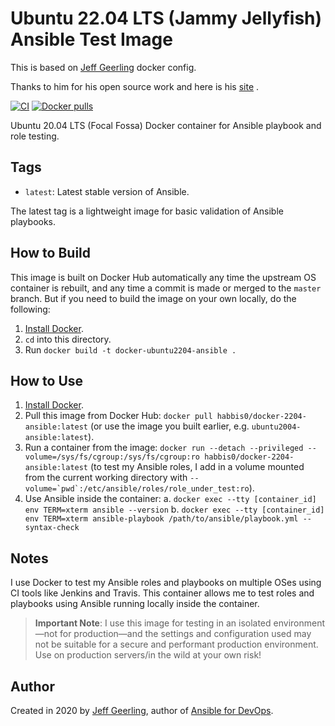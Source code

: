 # Ubuntu 22.04 LTS (Jammy Jellyfish) Ansible Test Image

This is based on [Jeff Geerling](https://ansible.jeffgeerling.com/) docker config.

Thanks to him for his open source work and here is his [site](https://www.jeffgeerling.com/) .




[![CI](https://github.com/habbis/docker-2204-ansible/workflows/Build/badge.svg?branch=main&event=push)](https://github.com/habbis/docker-2204-ansible/actions?query=workflow%3ABuild) [![Docker pulls](https://img.shields.io/docker/pulls/habbis0/docker-2204-ansible)](https://hub.docker.com/r/habbis0/docker-2204-ansible/)

Ubuntu 20.04 LTS (Focal Fossa) Docker container for Ansible playbook and role testing.

## Tags

  - `latest`: Latest stable version of Ansible.

The latest tag is a lightweight image for basic validation of Ansible playbooks.

## How to Build

This image is built on Docker Hub automatically any time the upstream OS container is rebuilt, and any time a commit is made or merged to the `master` branch. But if you need to build the image on your own locally, do the following:

  1. [Install Docker](https://docs.docker.com/install/).
  2. `cd` into this directory.
  3. Run `docker build -t docker-ubuntu2204-ansible .`

## How to Use

  1. [Install Docker](https://docs.docker.com/engine/installation/).
  2. Pull this image from Docker Hub: `docker pull habbis0/docker-2204-ansible:latest` (or use the image you built earlier, e.g. `ubuntu2004-ansible:latest`).
  3. Run a container from the image: `docker run --detach --privileged --volume=/sys/fs/cgroup:/sys/fs/cgroup:ro habbis0/docker-2204-ansible:latest` (to test my Ansible roles, I add in a volume mounted from the current working directory with ``--volume=`pwd`:/etc/ansible/roles/role_under_test:ro``).
  4. Use Ansible inside the container:
    a. `docker exec --tty [container_id] env TERM=xterm ansible --version`
    b. `docker exec --tty [container_id] env TERM=xterm ansible-playbook /path/to/ansible/playbook.yml --syntax-check`

## Notes

I use Docker to test my Ansible roles and playbooks on multiple OSes using CI tools like Jenkins and Travis. This container allows me to test roles and playbooks using Ansible running locally inside the container.

> **Important Note**: I use this image for testing in an isolated environment—not for production—and the settings and configuration used may not be suitable for a secure and performant production environment. Use on production servers/in the wild at your own risk!

## Author

Created in 2020 by [Jeff Geerling](https://www.jeffgeerling.com/), author of [Ansible for DevOps](https://www.ansiblefordevops.com/).
